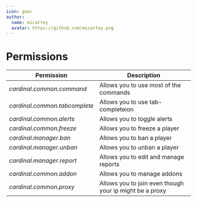 ```yaml
---
icon: gear
author:
  name: micartey
  avatar: https://github.com/micartey.png
---
```


# Permissions

| Permission                    | Description                                             |
|-------------------------------|---------------------------------------------------------|
| *cardinal.common.command*     | Allows you to use most of the commands                  |
| *cardinal.common.tabcomplete* | Allows you to use tab-completeion                       |
| *cardinal.common.alerts*      | Allows you to toggle alerts                             |
| *cardinal.common.freeze*      | Allows you to freeze a player                           |
| *cardinal.manager.ban*        | Allows you to ban a player                              |
| *cardinal.manager.unban*      | Allows you to unban a player                            |
| *cardinal.manager.report*     | Allows you to edit and manage reports                   |
| *cardinal.common.addon*       | Allows you to manage addons                             |
| *cardinal.common.proxy*       | Allows you to join even though your ip might be a proxy |